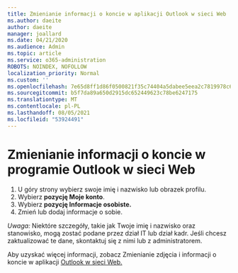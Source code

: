 ```yaml
---
title: Zmienianie informacji o koncie w aplikacji Outlook w sieci Web
ms.author: daeite
author: daeite
manager: joallard
ms.date: 04/21/2020
ms.audience: Admin
ms.topic: article
ms.service: o365-administration
ROBOTS: NOINDEX, NOFOLLOW
localization_priority: Normal
ms.custom: ''
ms.openlocfilehash: 7e65d8ff1d86f0500821f35c74404a5dabee5eea2c7819978c6742355ba13000
ms.sourcegitcommit: b5f7da89a650d2915dc652449623c78be6247175
ms.translationtype: MT
ms.contentlocale: pl-PL
ms.lasthandoff: 08/05/2021
ms.locfileid: "53924491"
---
```

# <a name="change-account-information-in-outlook-on-the-web"></a>Zmienianie informacji o koncie w programie Outlook w sieci Web

1. U góry strony wybierz swoje imię i nazwisko lub obrazek profilu.
1. Wybierz **pozycję Moje konto**.
1. Wybierz **pozycję Informacje osobiste.**
1. Zmień lub dodaj informacje o sobie.

*Uwaga:* Niektóre szczegóły, takie jak Twoje imię i nazwisko oraz stanowisko, mogą zostać podane przez dział IT lub dział kadr. Jeśli chcesz zaktualizować te dane, skontaktuj się z nimi lub z administratorem.

Aby uzyskać więcej informacji, zobacz Zmienianie zdjęcia i informacji o koncie w aplikacji [Outlook w sieci Web.](https://support.office.com/article/b2dbb289-851d-4bed-93c3-3e136f5659ec)